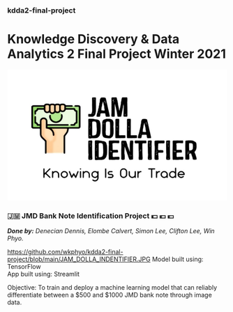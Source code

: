 ### kdda2-final-project
# Knowledge Discovery &amp; Data Analytics 2 Final Project Winter 2021


<p align="center">
  <img  src="https://github.com/wkphyo/kdda2-final-project/blob/main/JAM_DOLLA_INDENTIFIER.JPG", width = "1200px" height = "300px"/>
</p>

### 🇯🇲 JMD Bank Note Identification Project 💵 💶 💷
***Done by:*** *Denecian Dennis, Elombe Calvert, Simon Lee, Clifton Lee, Win Phyo.*

https://github.com/wkphyo/kdda2-final-project/blob/main/JAM_DOLLA_INDENTIFIER.JPG
Model built using: TensorFlow  
App built using: Streamlit 

Objective: To train and deploy a machine learning model that can reliably differentiate between a $500 and $1000 JMD bank note through image data.
